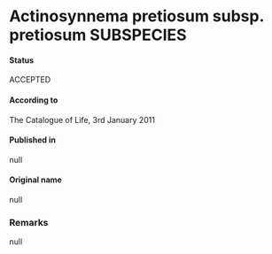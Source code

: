 Actinosynnema pretiosum subsp. pretiosum SUBSPECIES
=======

#### Status
ACCEPTED

#### According to
The Catalogue of Life, 3rd January 2011

#### Published in
null

#### Original name
null

### Remarks
null